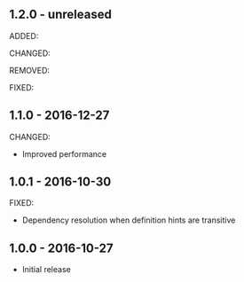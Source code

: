 ## 1.2.0 - unreleased

ADDED:

CHANGED:

REMOVED:

FIXED:

## 1.1.0 - 2016-12-27

CHANGED:

- Improved performance

## 1.0.1 - 2016-10-30

FIXED:

- Dependency resolution when definition hints are transitive

## 1.0.0 - 2016-10-27

- Initial release
